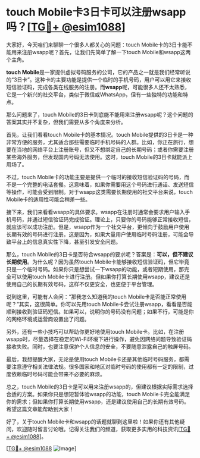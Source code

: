 # touch Mobile卡3日卡可以注册wsapp吗？[[TG💪+ @esim1088](https://t.me/s/esim1088)]

大家好，今天咱们来聊聊一个很多人都关心的问题：touch Mobile卡的3日卡能不能用来注册wsapp呢？首先，让我们先简单了解一下touch Mobile和wsapp这两个主角。

**touch Mobile**是一家提供虚拟号码服务的公司，它的产品之一就是我们经常听说的“3日卡”。这种卡的主要功能是提供一个临时的手机号码，用户可以用它来接收短信验证码，完成各类在线服务的注册。而**wsapp**呢，可能很多人还不太熟悉，它是一个新兴的社交平台，类似于微信或WhatsApp，但有一些独特的功能和特点。

那么问题来了，touch Mobile的3日卡到底能不能用来注册wsapp呢？这个问题的答案其实并不复杂，但我们需要从多个角度来分析。

首先，让我们看看touch Mobile卡的基本情况。touch Mobile提供的3日卡是一种非常方便的服务，尤其适合那些需要临时手机号码的人群。比如，你正在旅行，想要在当地的网络平台上注册账号，但又不想绑定自己的长期号码；或者你需要注册某些海外服务，但发现国内号码无法使用。这时，touch Mobile的3日卡就能派上用场了。

不过，touch Mobile卡的功能主要是提供一个临时的接收短信验证码的号码，而不是一个完整的电话套餐。这意味着，如果你需要用这个号码进行通话、发送短信等操作，可能会受到限制。对于wsapp这类需要长期使用的社交平台来说，touch Mobile卡的适用性可能会稍差一些。

接下来，我们来看看wsapp的具体要求。wsapp在注册时通常会要求用户输入手机号码，并通过短信验证码完成验证。理论上，只要你的号码能够正常接收短信，就应该可以成功注册。但是，wsapp作为一个社交平台，更倾向于鼓励用户使用长期有效的号码进行注册。这是因为，如果大量用户使用临时号码注册，可能会导致平台上的信息真实性下降，甚至引发安全问题。

那么，touch Mobile的3日卡是否符合wsapp的要求呢？答案是：**可以，但不建议长期使用**。为什么呢？因为虽然touch Mobile卡能够接收短信验证码，但它毕竟只是一个临时号码。如果你只是想尝试一下wsapp的功能，或者短期使用，那完全可以使用touch Mobile卡进行注册。但如果你打算长期使用wsapp，建议还是使用自己的长期有效号码，这样不仅更安全，也更便于平台管理。

说到这里，可能有人会问：“那我怎么知道我的touch Mobile卡是否能正常使用呢？”其实，这很简单。你可以先用touch Mobile卡尝试注册wsapp，看看是否能顺利接收到验证码短信。如果可以，说明你的号码没有问题；如果不行，可能是你的网络环境或运营商设置出了问题。

另外，还有一些小技巧可以帮助你更好地使用touch Mobile卡。比如，在注册wsapp时，尽量选择在稳定的Wi-Fi环境下进行操作，避免因网络问题导致验证码接收失败。同时，也要注意保护个人信息的安全，不要随意泄露自己的触屏号码。

最后，我想提醒大家，无论是使用touch Mobile卡还是其他临时号码服务，都需要注意遵守相关法律法规。很多国家和地区对临时号码的使用都有一定的限制，过度依赖临时号码可能会带来不必要的麻烦。

总之，touch Mobile的3日卡是可以用来注册wsapp的，但建议根据实际需求选择合适的方案。如果你只是想短暂体验wsapp的功能，touch Mobile卡完全能满足你的需求；但如果你打算长期使用wsapp，还是建议使用自己的长期有效号码。希望这篇文章能帮助到大家！

好了，关于touch Mobile卡和wsapp的话题就聊到这里啦！如果你还有其他疑问，欢迎随时留言讨论哦。记得关注我们的频道，获取更多实用的科技资讯[[TG💪+ @esim1088](https://t.me/s/esim1088)]。

[[TG💪+ @esim1088](https://t.me/s/esim1088) ![Image](https://i.postimg.cc/4NQfJmqS/Snipaste-2025-05-13-00-14-12.png)]